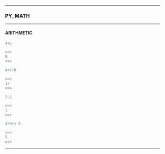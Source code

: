 
---

### PY_MATH

---

#### ARITHMETIC

```py
4+5

>>>
9
>>>

4+5+8

>>>
17
>>>
```

```py
2-1

>>>
1
>>>

3*3+1-5

>>>
5
>>>
```

---
